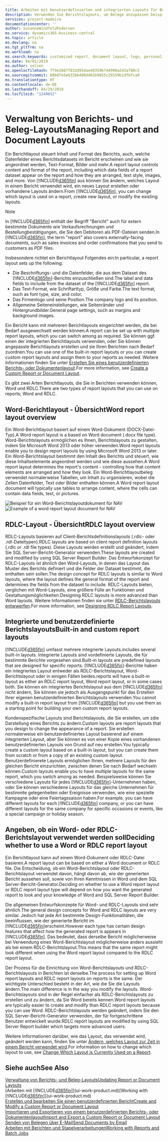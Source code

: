 ```yaml
---
title: Arbeiten mit benutzerdefinierten und integrierten Layouts für Berichte und Belege | Microsoft Docs
description: Verwenden Sie Berichtslayouts, um Belege anzupassen beispielsweise um die gewünschten Schriftart, das Logo oder die Seiteneinstellungen von PDF-Dateien zu personalisieren, die Sie den Debitoren senden.
services: project-madeira
documentationcenter: ''
author: SusanneWindfeldPedersen
ms.service: dynamics365-business-central
ms.topic: article
ms.devlang: na
ms.tgt_pltfrm: na
ms.workload: na
ms.search.keywords: customized report, document layout, logo, personalize
ms.date: 04/01/2019
ms.author: solsen
ms.openlocfilehash: ff9e2087f832d954ae403596744990a243af80c5
ms.sourcegitcommit: 60b87e5eb32bb408dd65b9855c29159b1dfbfca8
ms.translationtype: HT
ms.contentlocale: de-DE
ms.lasthandoff: 04/29/2019
ms.locfileid: "1249652"
---
```

# <a name="managing-report-and-document-layouts"></a><span data-ttu-id="de66f-103">Verwaltung von Berichts- und Beleg-Layouts</span><span class="sxs-lookup"><span data-stu-id="de66f-103">Managing Report and Document Layouts</span></span>
<span data-ttu-id="de66f-104">Ein Berichtlayout steuert Inhalt und Format des Berichts, auch, welche Datenfelder eines Berichtsdatasets im Bericht erscheinen und wie sie angeordnet werden, Text-Format, Bilder und mehr.</span><span class="sxs-lookup"><span data-stu-id="de66f-104">A report layout controls content and format of the report, including which data fields of a report dataset appear on the report and how they are arranged, text style, images, and more.</span></span> <span data-ttu-id="de66f-105">Von [!INCLUDE[d365fin](includes/d365fin_md.md)] aus können Sie ändern, welches Layout in einem Bericht verwendet wird, ein neues Layout erstellen oder vorhandene Layouts ändern.</span><span class="sxs-lookup"><span data-stu-id="de66f-105">From [!INCLUDE[d365fin](includes/d365fin_md.md)], you can change which layout is used on a report, create new layout, or modify the existing layouts.</span></span>

> [!NOTE]  
>   <span data-ttu-id="de66f-106">In [!INCLUDE[d365fin](includes/d365fin_md.md)] enthält der Begriff "Bericht" auch für extern bestimmte Dokumente wie Verkaufsrechnungen und Bestellungbestätigungen, die Sie den Debitoren als PDF-Dateien senden.</span><span class="sxs-lookup"><span data-stu-id="de66f-106">In [!INCLUDE[d365fin](includes/d365fin_md.md)], the term "report" also covers externally-facing documents, such as sales invoices and order confirmations that you send to customers as PDF files.</span></span>

<span data-ttu-id="de66f-107">Insbesondere richtet ein Berichtlayout Folgendes ein:</span><span class="sxs-lookup"><span data-stu-id="de66f-107">In particular, a report layout sets up the following:</span></span>

* <span data-ttu-id="de66f-108">Die Beschriftungs- und die Datenfelder, die aus dem Dataset des [!INCLUDE[d365fin](includes/d365fin_md.md)]-Berichts einzuschließen sind.</span><span class="sxs-lookup"><span data-stu-id="de66f-108">The label and data fields to include from the dataset of the [!INCLUDE[d365fin](includes/d365fin_md.md)] report.</span></span>
* <span data-ttu-id="de66f-109">Das Text-Format, wie Schriftarttyp, Größe und Farbe.</span><span class="sxs-lookup"><span data-stu-id="de66f-109">The text format, such as font type, size, and color.</span></span>
* <span data-ttu-id="de66f-110">Das Firmenlogo und seine Position.</span><span class="sxs-lookup"><span data-stu-id="de66f-110">The company logo and its position.</span></span>
* <span data-ttu-id="de66f-111">Allgemeine Seiteneinstellungen, wie Seitenränder und Hintergrundbilder.</span><span class="sxs-lookup"><span data-stu-id="de66f-111">General page settings, such as margins and background images.</span></span>

<span data-ttu-id="de66f-112">Ein Bericht kann mit mehreren Berichtlayouts eingerichtet werden, die bei Bedarf ausgewechselt werden können.</span><span class="sxs-lookup"><span data-stu-id="de66f-112">A report can be set up with multiple report layouts, which you can switch among as required.</span></span> <span data-ttu-id="de66f-113">Sie können ggf. einen der integrierten Berichtlayouts verwenden, oder Sie können angepasste Berichtlayouts erstellen und sie Ihren Berichten nach Bedarf zuordnen.</span><span class="sxs-lookup"><span data-stu-id="de66f-113">You can use one of the built-in report layouts or you can create custom report layouts and assign them to your reports as needed.</span></span> <span data-ttu-id="de66f-114">Weitere Informationen finden Sie unter [Erstellen Sie eines benutzerdefinierten Berichts- oder Dokumentenlayout](ui-how-create-custom-report-layout.md).</span><span class="sxs-lookup"><span data-stu-id="de66f-114">For more information, see [Create a Custom Report or Document Layout](ui-how-create-custom-report-layout.md).</span></span>

<span data-ttu-id="de66f-115">Es gibt zwei Arten Berichtlayouts, die Sie in Berichten verwenden können, Word und RDLC.</span><span class="sxs-lookup"><span data-stu-id="de66f-115">There are two types of report layouts that you can use on reports; Word and RDLC.</span></span>

## <a name="word-report-layout-overview"></a><span data-ttu-id="de66f-116">Word-Berichtlayout - Übersicht</span><span class="sxs-lookup"><span data-stu-id="de66f-116">Word report layout overview</span></span>
<span data-ttu-id="de66f-117">Ein Word-Berichtlayout basiert auf einem Word-Dokument (DOCX-Datei-Typ).</span><span class="sxs-lookup"><span data-stu-id="de66f-117">A Word report layout is a based on Word document (.docx file type).</span></span> <span data-ttu-id="de66f-118">Word-Berichtslayouts ermöglichen es Ihnen, Berichtslayouts zu gestalten, indem Sie Microsoft Word 2013 oder höher verwenden.</span><span class="sxs-lookup"><span data-stu-id="de66f-118">Word report layouts enable you to design report layouts by using Microsoft Word 2013 or later.</span></span> <span data-ttu-id="de66f-119">Ein Word-Berichtslayout bestimmt den Inhalt des Berichts und steuert, wie diese Inhaltselemente angeordnet werden und wie diese aussehen.</span><span class="sxs-lookup"><span data-stu-id="de66f-119">A Word report layout determines the report's content - controlling how that content elements are arranged and how they look.</span></span> <span data-ttu-id="de66f-120">Ein Word-Berichtlayoutbeleg verwendet normalerweise Tabellen, um Inhalt zu organisieren, wobei die Zellen Datenfelder, Text oder Bilder enthalten können.</span><span class="sxs-lookup"><span data-stu-id="de66f-120">A Word report layout document will typically use tables to arrange content, where the cells can contain data fields, text, or pictures.</span></span>

 <span data-ttu-id="de66f-121">![Beispiel für ein Word-Berichtslayoutdokument für NAV](media/nav_wordreportlayout_edit_in_word_example.png "NAV_WordReportLayout_Edit_In_Word_Example")</span><span class="sxs-lookup"><span data-stu-id="de66f-121">![Example of a word report layout document for NAV](media/nav_wordreportlayout_edit_in_word_example.png "NAV_WordReportLayout_Edit_In_Word_Example")</span></span>  

## <a name="rdlc-layout-overview"></a><span data-ttu-id="de66f-122">RDLC-Layout - Übersicht</span><span class="sxs-lookup"><span data-stu-id="de66f-122">RDLC layout overview</span></span>
<span data-ttu-id="de66f-123">RDLC-Layouts basieren auf Client-Berichtsdefinitionslayouts (.rdlc- oder .rdl-Dateitypen).</span><span class="sxs-lookup"><span data-stu-id="de66f-123">RDLC layouts are based on client report definition layouts (.rdlc or .rdl file types).</span></span> <span data-ttu-id="de66f-124">Diese Layouts werden erstellt und geändert, indem Sie SQL Server-Bericht-Generator verwenden.</span><span class="sxs-lookup"><span data-stu-id="de66f-124">These layouts are created and modified by using SQL Server Report Builder.</span></span> <span data-ttu-id="de66f-125">Das Entwurfskonzept für RDLC-Layouts ist ähnlich den Word-Layouts, in denen das Layout das Muster des Berichts definiert und die Felder der Dataset bestimmt, die enthalten sein sollen.</span><span class="sxs-lookup"><span data-stu-id="de66f-125">The design concept for RDLC layouts is similar to Word layouts, where the layout defines the general format of the report and determines the fields from the dataset to include.</span></span> <span data-ttu-id="de66f-126">RDLC-Layouts bieten, verglichen mit Word-Layouts, eine größere Fülle an Funktionen und Gestaltungsmöglichkeiten.</span><span class="sxs-lookup"><span data-stu-id="de66f-126">Designing RDLC layouts is more advanced than Word layouts.</span></span> <span data-ttu-id="de66f-127">Weitere Informationen finden sie unter [RDLC-Berichtslayouts entwwerfen](/dynamics-nav/Designing-RDLC-Report-Layouts).</span><span class="sxs-lookup"><span data-stu-id="de66f-127">For more information, see [Designing RDLC Report Layouts](/dynamics-nav/Designing-RDLC-Report-Layouts).</span></span>

## <a name="built-in-and-custom-report-layouts"></a><span data-ttu-id="de66f-128">Integrierte und benutzerdefinierte Berichtslayouts</span><span class="sxs-lookup"><span data-stu-id="de66f-128">Built-in and custom report layouts</span></span>
[!INCLUDE[d365fin](includes/d365fin_md.md)] <span data-ttu-id="de66f-129">umfasst mehrere integrierte Layouts.</span><span class="sxs-lookup"><span data-stu-id="de66f-129">includes several built-in layouts.</span></span> <span data-ttu-id="de66f-130">Integrierte Layouts sind vordefinierte Layouts, die für bestimmte Berichte vorgesehen sind.</span><span class="sxs-lookup"><span data-stu-id="de66f-130">Built-in layouts are predefined layouts that are designed for specific reports.</span></span> [!INCLUDE[d365fin](includes/d365fin_md.md)]<span data-ttu-id="de66f-131">-Berichte haben ein integriertes Layout entweder als RDLC-Berichtslayout, Word-Berichtslayout oder in einigen Fällen beides.</span><span class="sxs-lookup"><span data-stu-id="de66f-131">reports will have a built-in layout as either an RDLC report layout, Word report layout, or in some cases both.</span></span> <span data-ttu-id="de66f-132">Sie können ein integriertes Berichtslayout aus dem [!INCLUDE[d365fin](includes/d365fin_md.md)] nicht ändern, Sie können sie jedoch als Ausgangspunkt für das Erstellen Ihrer eigenen benutzerdefinierten Berichtslayouts verwenden.</span><span class="sxs-lookup"><span data-stu-id="de66f-132">You cannot modify a built-in report layout from [!INCLUDE[d365fin](includes/d365fin_md.md)] but you use them as a starting point for building your own custom report layouts.</span></span>

<span data-ttu-id="de66f-133">Kundenspezifische Layouts sind Berichtslayouts, die Sie erstellen, um zdie Darstellung eines Berichts zu ändern.</span><span class="sxs-lookup"><span data-stu-id="de66f-133">Custom layouts are report layouts that you design to change the appearance of a report.</span></span> <span data-ttu-id="de66f-134">Sie erstellen normalerweise ein benutzerdefiniertes Layout basierend auf einem integrierten Layout, aber Sie können es von einer Kopie eines vorhandenen benutzerdefinierten Layouts von Grund auf neu erstellen.</span><span class="sxs-lookup"><span data-stu-id="de66f-134">You typically create a custom layout based on a built-in layout, but you can create them from scratch or from a copy of an existing custom layout.</span></span> <span data-ttu-id="de66f-135">Benutzerdefinierete Layouts ermöglichen Ihnen, mehrere Layouts für den gleichen Bericht einzurichten, zwischen denen Sie nach Bedarf wechseln können.</span><span class="sxs-lookup"><span data-stu-id="de66f-135">Custom layouts enable you to have multiple layouts for the same report, which you switch among as needed.</span></span> <span data-ttu-id="de66f-136">Beispielsweise können Sie verschiedene Layouts für jedes [!INCLUDE[d365fin](includes/d365fin_md.md)]-Unternehmen haben, oder Sie können verschiedene Layouts für das gleiche Unternehmen für bestimmte gelegenheiten oder Ereignisse verwenden, wie eine spezielle Kampagne oder eine Feiertagssaison haben.</span><span class="sxs-lookup"><span data-stu-id="de66f-136">For example, you can have different layouts for each [!INCLUDE[d365fin](includes/d365fin_md.md)] company, or you can have different layouts for the same company for specific occasions or events, like a special campaign or holiday season.</span></span>

## <a name="deciding-whether-to-use-a-word-or-rdlc-report-layout"></a><span data-ttu-id="de66f-137">Angeben, ob ein Word- oder RDLC-Berichtslayout verwendet werden soll</span><span class="sxs-lookup"><span data-stu-id="de66f-137">Deciding whether to use a Word or RDLC report layout</span></span>
<span data-ttu-id="de66f-138">Ein Berichtlayout kann auf einem Word-Dokument oder RDLC-Datei basieren.</span><span class="sxs-lookup"><span data-stu-id="de66f-138">A report layout can be based on either a Word document or RDLC file.</span></span> <span data-ttu-id="de66f-139">Die Entscheidung, ob ein Word-Berichtslayout oder RDLC-Berichtslayout verwendet davon, hängt davon ab, wie der generierten Bericht aussehen soll, sowie von Ihren Kenntnissen in Word und dem SQL Server-Bericht-Generator.</span><span class="sxs-lookup"><span data-stu-id="de66f-139">Deciding on whether to use a Word report layout or RDLC report layout type will depend on how you want the generated report to look and your knowledge of Word and SQL Server Report Builder.</span></span>

<span data-ttu-id="de66f-140">Die allgemeinen Entwurfskonzepte für Word- und RDLC-Layouts sind sehr ähnlich.</span><span class="sxs-lookup"><span data-stu-id="de66f-140">The general design concepts for Word and RDLC layouts are very similar.</span></span> <span data-ttu-id="de66f-141">Jedoch hat jede Art bestimmte Design-Funktionalitäten, die beeinflussen, wie der generierte Bericht im [!INCLUDE[d365fin](includes/d365fin_md.md)]erscheint.</span><span class="sxs-lookup"><span data-stu-id="de66f-141">However each type has certain design features that affect how the generated report is appears in [!INCLUDE[d365fin](includes/d365fin_md.md)].</span></span> <span data-ttu-id="de66f-142">Das bedeutet, dass derselbe Bericht möglicherweise bei Verwendung eines Word-Berichtslayout möglicherweise anders aussieht als bei einem RDLC-Berichtslayout.</span><span class="sxs-lookup"><span data-stu-id="de66f-142">This means that the same report might look different when using the Word report layout compared to the RDLC report layout.</span></span>

<span data-ttu-id="de66f-143">Der Prozess für die Einrichtung von Word-Berichtslayouts und RDLC-Berichtslayouts in Berichten ist derselbe.</span><span class="sxs-lookup"><span data-stu-id="de66f-143">The process for setting up Word report layouts and RDLC report layouts on reports is the same.</span></span> <span data-ttu-id="de66f-144">Der wichtigste Unterschied besteht in der Art, wie die Sie die Layouts ändern.</span><span class="sxs-lookup"><span data-stu-id="de66f-144">The main difference is in the way you modify the layouts.</span></span> <span data-ttu-id="de66f-145">Word-Berichtslayouts sind in der Regel einfacher als RDLC-Berichtslayouts zu erstellen und zu ändern, da Sie Word bereits kennen.</span><span class="sxs-lookup"><span data-stu-id="de66f-145">Word report layouts are typically easier to create and modify than RDLC report layouts because you can use Word.</span></span> <span data-ttu-id="de66f-146">RDLC-Berichtslayouts werden geändert, indem Sie den SQL Server-Bericht-Generator verwenden, der für fortgeschrittene Benutzer entwickelt wurde.</span><span class="sxs-lookup"><span data-stu-id="de66f-146">RDLC report layouts are modified by using SQL Server Report builder which targets more advanced users.</span></span>

<span data-ttu-id="de66f-147">Weitere Informationen darüber, wie das Layout, das verwendet wird, geändert werden kann, finden Sie unter [Ändern, welches Layout zur Zeit in einem Bericht verwendet wird](ui-how-change-layout-currently-used-report.md).</span><span class="sxs-lookup"><span data-stu-id="de66f-147">For information on how to change which layout to use, see [Change Which Layout is Currently Used on a Report](ui-how-change-layout-currently-used-report.md).</span></span>

## <a name="see-also"></a><span data-ttu-id="de66f-148">Siehe auch</span><span class="sxs-lookup"><span data-stu-id="de66f-148">See Also</span></span>
[<span data-ttu-id="de66f-149">Verwaltung von Berichts- und Beleg-Layouts</span><span class="sxs-lookup"><span data-stu-id="de66f-149">Updating Report or Document Layouts</span></span>](ui-update-report-layouts.md)  
<span data-ttu-id="de66f-150">[Arbeiten mit [!INCLUDE[d365fin](includes/d365fin_md.md)]](ui-work-product.md)</span><span class="sxs-lookup"><span data-stu-id="de66f-150">[Working with [!INCLUDE[d365fin](includes/d365fin_md.md)]](ui-work-product.md)</span></span>  
[<span data-ttu-id="de66f-151">Erstellen und bearbeiten Sie einen benutzerdefinierten Bericht</span><span class="sxs-lookup"><span data-stu-id="de66f-151">Create and Modify a Custom Report or Document Layout</span></span>](ui-how-create-custom-report-layout.md)  
[<span data-ttu-id="de66f-152">Importieren und Exportieren von einem benutzerdefinierten Berichts- oder Dokumentenlayout</span><span class="sxs-lookup"><span data-stu-id="de66f-152">Import and Export a Custom Report or Document Layout</span></span>](ui-how-import-and-export-report-layout.md)  
[<span data-ttu-id="de66f-153">Senden von Belegen über E-Mail</span><span class="sxs-lookup"><span data-stu-id="de66f-153">Send Documents by Email</span></span>](ui-how-send-documents-email.md)  
[<span data-ttu-id="de66f-154">Arbeiten mit Berichten und Stapelverarbeitungen</span><span class="sxs-lookup"><span data-stu-id="de66f-154">Working with Reports and Batch Jobs</span></span>](ui-work-report.md)  
